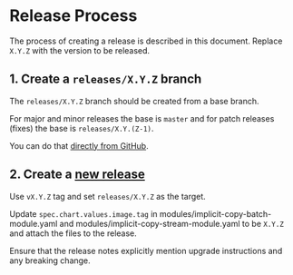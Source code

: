 # Release Process

The process of creating a release is described in this document. Replace `X.Y.Z` with the version to be released.

## 1. Create a `releases/X.Y.Z` branch 

The `releases/X.Y.Z` branch should be created from a base branch. 

For major and minor releases the base is `master` and for patch releases (fixes) the base is `releases/X.Y.(Z-1)`.

You can do that [directly from GitHub](https://docs.github.com/en/pull-requests/collaborating-with-pull-requests/proposing-changes-to-your-work-with-pull-requests/creating-and-deleting-branches-within-your-repository#creating-a-branch).

## 2. Create a [new release](https://github.com/fybrik/data-movement-operator/releases/new) 

Use `vX.Y.Z` tag and set `releases/X.Y.Z` as the target.

Update `spec.chart.values.image.tag` in modules/implicit-copy-batch-module.yaml and modules/implicit-copy-stream-module.yaml to be `X.Y.Z` and attach the files to the release.

Ensure that the release notes explicitly mention upgrade instructions and any breaking change.
